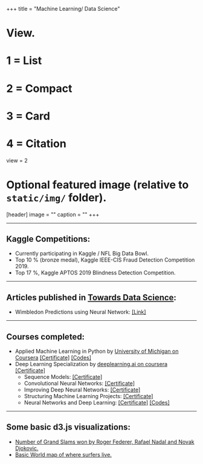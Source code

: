 +++
title = "Machine Learning/ Data Science"

# View.
#   1 = List
#   2 = Compact
#   3 = Card
#   4 = Citation
view = 2

# Optional featured image (relative to `static/img/` folder).
[header]
image = ""
caption = ""
+++

---

## Kaggle Competitions:

* Currently participating in Kaggle / NFL Big Data Bowl. 
* Top 10 % (bronze medal), Kaggle IEEE-CIS Fraud Detection Competition 2019.
* Top 17 %, Kaggle APTOS 2019 Blindness Detection Competition.

---

## Articles published in [Towards Data Science](https://towardsdatascience.com/):

* Wimbledon Predictions using Neural Network: [\[Link\]](https://towardsdatascience.com/predicting-wimbledon-matches-using-neural-network-e2ee4d3dead2)
----
## Courses completed:

* Applied Machine Learning in Python by [University of Michigan on Coursera](https://www.coursera.org/learn/python-machine-learning) [\[Certificate\]](https://www.coursera.org/account/accomplishments/certificate/ZJKGQGPS93RW)
  [\[Codes\]](https://github.com/jugalm/Applied-Machine-Learning-in-Python-University-of-Michigan)
* Deep Learning Specialization by [deeplearning.ai on coursera](https://www.coursera.org/specializations/deep-learning)  [\[Certificate\]](https://www.coursera.org/account/accomplishments/specialization/M2A3DNA7LBWU)
  * Sequence Models: [\[Certificate\]](https://www.coursera.org/account/accomplishments/verify/5YAB2QB4KHZM)
  * Convolutional Neural Networks: [\[Certificate\]](https://www.coursera.org/account/accomplishments/verify/LLTFL5PGQNK7)
  * Improving Deep Neural Networks: [\[Certificate\]](https://www.coursera.org/account/accomplishments/verify/C5RD9KZKDD8U)
  * Structuring Machine Learning Projects: [\[Certificate\]](https://www.coursera.org/account/accomplishments/verify/WTGB95YRDEFH) 
  * Neural Networks and Deep Learning: [\[Certificate\]](https://www.coursera.org/account/accomplishments/certificate/9KEXVC9NF4M9)
 [\[Codes\]](https://github.com/jugalm/Neural-Networks-and-Deep-Learning-by-deeplearning.ai)

---

## Some basic d3.js visualizations:
* [Number of Grand Slams won by Roger Federer, Rafael Nadal and Novak Djokovic.](/Machine_Learning/d3)
* [Basic World map of where surfers live.](/Machine_Learning/d3_map)
